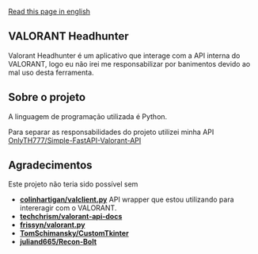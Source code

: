 [Read this page in english](https://github.com/OnlyTH777/VALORANT-Headhunter/blob/main/README.md)

## VALORANT Headhunter

Valorant Headhunter é um aplicativo que interage com a API interna do VALORANT, logo eu não irei me responsabilizar por banimentos devido ao mal uso desta ferramenta.

## Sobre o projeto
A linguagem de programação utilizada é Python.

Para separar as responsabilidades do projeto utilizei minha API [OnlyTH777/Simple-FastAPI-Valorant-API](https://github.com/OnlyTH777/Simple-FastAPI-Valorant-API)

## Agradecimentos

Este projeto não teria sido possível sem

- **[colinhartigan/valclient.py](https://github.com/colinhartigan/valclient.py)** API wrapper que estou utilizando para intereragir com o VALORANT.
- **[techchrism/valorant-api-docs](https://github.com/techchrism/valorant-api-docs)**
- **[frissyn/valorant.py](https://github.com/frissyn/valorant.py)**
- **[TomSchimansky/CustomTkinter](https://github.com/TomSchimansky/CustomTkinter)**
- **[juliand665/Recon-Bolt](https://github.com/juliand665/Recon-Bolt)**
